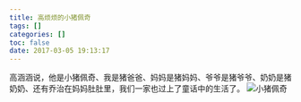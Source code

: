 ```yaml
---
title: 高烦烦的小猪佩奇
tags: []
categories: []
toc: false
date: 2017-03-05 19:13:17
---
```


高涵涵说，他是小猪佩奇、我是猪爸爸、妈妈是猪妈妈、爷爷是猪爷爷、奶奶是猪奶奶、还有乔治在妈妈肚肚里，我们一家也过上了童话中的生活了。 
![小猪佩奇](https://file.mspring.org/images/blog/28b21b93090e869cd03abdd41d42e53d)